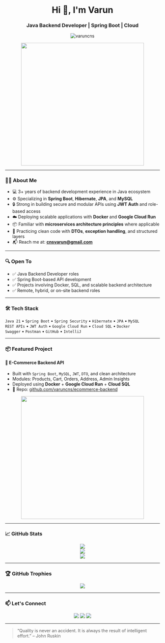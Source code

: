 <h1 align="center">Hi 👋, I'm Varun</h1>
<h3 align="center">Java Backend Developer | Spring Boot | Cloud </h3>

<p align="center">
  <img src="https://komarev.com/ghpvc/?username=varuncns&label=Profile%20views&color=0e75b6&style=flat" alt="varuncns" />
</p>

<p align="center">
  <img src="https://media.giphy.com/media/qgQUggAC3Pfv687qPC/giphy.gif" width="400" />
</p>

---

### 👨‍💻 About Me

- 💻 3+ years of backend development experience in Java ecosystem
- ⚙️ Specializing in **Spring Boot**, **Hibernate**, **JPA**, and **MySQL**
- 🔒 Strong in building secure and modular APIs using **JWT Auth** and role-based access
- ☁️ Deploying scalable applications with **Docker** and **Google Cloud Run**
- 📦 Familiar with **microservices architecture principles** where applicable
- 🧹 Practicing clean code with **DTOs**, **exception handling**, and structured layers
- 📬 Reach me at: **cnsvarun@gmail.com**

---

### 🔍 Open To

- ✅ Java Backend Developer roles
- ✅ Spring Boot-based API development
- ✅ Projects involving Docker, SQL, and scalable backend architecture
- ✅ Remote, hybrid, or on-site backend roles

---

### 🛠️ Tech Stack

`Java 21` • `Spring Boot` • `Spring Security` • `Hibernate` • `JPA` • `MySQL`  
`REST APIs` • `JWT Auth` • `Google Cloud Run` • `Cloud SQL` • `Docker`  
`Swagger` • `Postman` • `GitHub` • `IntelliJ`  

---

### 📦 Featured Project

#### 🛒 E-Commerce Backend API

- Built with `Spring Boot`, `MySQL`, `JWT`, `DTO`, and clean architecture
- Modules: Products, Cart, Orders, Address, Admin Insights
- Deployed using **Docker** + **Google Cloud Run** + **Cloud SQL**
- 📌 Repo: [github.com/varuncns/ecommerce-backend](https://github.com/varuncns/ecommerce-backend)

<p align="center">
  <img src="https://media.giphy.com/media/f3iwJFOVOwuy7K6FFw/giphy.gif" width="400" />
</p>

---

### 📈 GitHub Stats

<p align="center">
  <img src="https://github-readme-stats.vercel.app/api?username=varuncns&show_icons=true&theme=radical" />
  <br/>
  <img src="https://github-readme-streak-stats.herokuapp.com/?user=varuncns&theme=radical" />
  <br/>
  <img src="https://github-readme-stats.vercel.app/api/top-langs/?username=varuncns&layout=compact&theme=radical" />
</p>

---

### 🏆 GitHub Trophies

<p align="center">
  <img src="https://github-profile-trophy.vercel.app/?username=varuncns&theme=radical&row=1" />
</p>

---

### 📫 Let's Connect

<p align="center">
  <a href="mailto:cnsvarun@gmail.com"><img src="https://img.shields.io/badge/Email-D14836?style=for-the-badge&logo=gmail&logoColor=white" /></a>
  <a href="https://www.linkedin.com/in/varuncns/" target="_blank"><img src="https://img.shields.io/badge/LinkedIn-0077B5?style=for-the-badge&logo=linkedin&logoColor=white" /></a>
  <a href="https://github.com/varuncns" target="_blank"><img src="https://img.shields.io/badge/GitHub-000?style=for-the-badge&logo=github&logoColor=white" /></a>
</p>

---

> “Quality is never an accident. It is always the result of intelligent effort.” – John Ruskin
